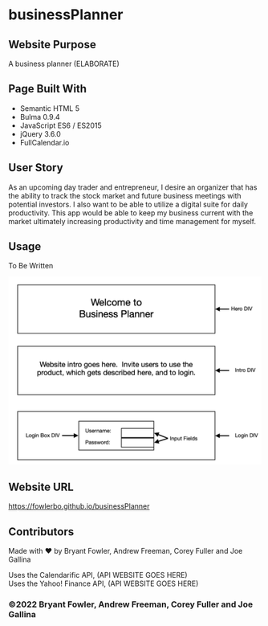 # businessPlanner

## Website Purpose

A business planner (ELABORATE)

## Page Built With

- Semantic HTML 5
- Bulma 0.9.4
- JavaScript ES6 / ES2015
- jQuery 3.6.0
- FullCalendar.io

## User Story

As an upcoming day trader and entrepreneur,
I desire an organizer that has the ability to track the stock market and future business meetings with potential investors. I also want to be able to utilize a digital suite for daily productivity. This app would be able to keep my business current with the market ultimately increasing productivity and time management for myself.

## Usage

To Be Written

![Screenshot of Title Page Wireframe](/assets/images/businessPlanner-Title-Page-Wireframe_screenshot.png)

## Website URL

https://fowlerbo.github.io/businessPlanner

## Contributors

Made with ❤️ by Bryant Fowler, Andrew Freeman, Corey Fuller and Joe Gallina

Uses the Calendarific API, (API WEBSITE GOES HERE)  
Uses the Yahoo! Finance API, (API WEBSITE GOES HERE)

### ©️2022 Bryant Fowler, Andrew Freeman, Corey Fuller and Joe Gallina
